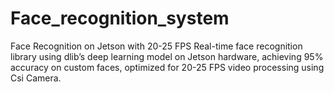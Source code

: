 # Face_recognition_system
Face Recognition on Jetson with 20-25 FPS Real-time face recognition library  using dlib’s deep learning model on Jetson hardware, achieving 95% accuracy on custom faces, optimized for 20-25 FPS video processing using  Csi Camera.
